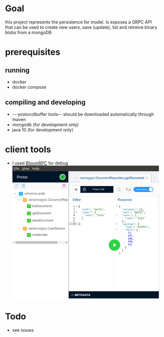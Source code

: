 

# Goal

this project represents the persistence for model. Is exposes a GRPC API that can be used to create new users, save (update), list and retreive binary blobs from a mongoDB

# prerequisites

## running 

* docker
* docker compose

## compiling and developing

* ---protocolbuffer tools-- should be downloaded automatically through maven
* mongodb (for development only)
* java 10 (for development only)


# client tools

* I used [BloomRPC](https://github.com/uw-labs/bloomrpc) for debug 
![BloomGRPC screenshot of the API ](screnshot.png?raw=true "BloomGRPC screenshot of the API")

# Todo
* see issues
